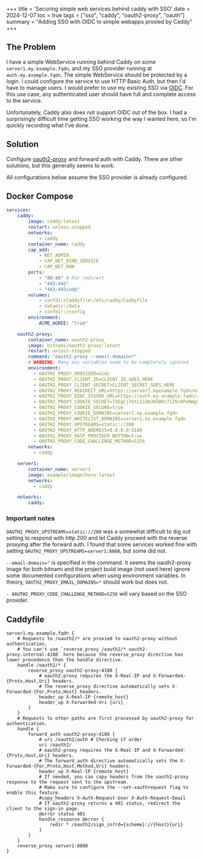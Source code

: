 +++
title = 'Securing simple web services behind caddy with SSO'
date = 2024-12-07
toc = true
tags = ["sso", "caddy", "oauth2-proxy", "oauth"]
summary = "Adding SSO with OIDC to simple webapps proxied by Caddy"
+++

## The Problem

I have a simple WebService running behind Caddy on some `server1.my.example.fqdn`, and my SSO provider running at `auth.my.example.fqdn`. The simple WebService should be protected by a login. I could configure the service to use HTTP Basic Auth, but then I'd have to manage users. I would prefer to use my existing SSO via [OIDC](https://auth0.com/docs/authenticate/protocols/openid-connect-protocol). For this use case, any authenticated user should have full and complete access to the service.

Unfortunately, Caddy also does not support OIDC out of the box. I had a surprisingly difficult time getting SSO working the way I wanted here, so I'm quickly recording what I've done.

## Solution

Configure [oauth2-proxy](https://github.com/oauth2-proxy/oauth2-proxy) and forward auth with Caddy. There are other solutions, but this generally seems to work.

All configurations below assume the SSO provider is already configured.

## Docker Compose

```yml
services:
    caddy:
        image: caddy:latest
        restart: unless-stopped
        networks:
            - caddy
        container_name: caddy
        cap_add:
            - NET_ADMIN
            - CAP_NET_BIND_SERVICE
            - CAP_NET_RAW
        ports:
            - "80:80" # For redirect
            - "443:443"
            - "443:443/udp"
        volumes:
            - confdir/Caddyfile:/etc/caddy/Caddyfile
            - datadir:/data
            - confdir:/config
        environment:
            ACME_AGREE: "true"

    oauth2-proxy:
        container_name: oauth2-proxy
        image: bitnami/oauth2-proxy:latest
        restart: unless-stopped
        command: "oauth2-proxy --email-domain=*"
        # WARNING: Many env variables seem to be completely ignored
        environment:
          - OAUTH2_PROXY_PROVIDER=oidc
          - OAUTH2_PROXY_CLIENT_ID=CLIENT_ID_GOES_HERE
          - OAUTH2_PROXY_CLIENT_SECRET=CLIENT_SECRET_GOES_HERE
          - OAUTH2_PROXY_REDIRECT_URL=https://server1.myexample.fqdn/oauth2/callback
          - OAUTH2_PROXY_OIDC_ISSUER_URL=https://auth.my.example.fqdn/application/o/server1/
          - OAUTH2_PROXY_COOKIE_SECRET=73EgCj7ktL51UWJH5B0c7lZ9cKPeNmgX5qeBUcsWG7s=
          - OAUTH2_PROXY_COOKIE_SECURE=true
          - OAUTH2_PROXY_COOKIE_DOMAINS=server1.my.example.fqdn
          - OAUTH2_PROXY_WHITELIST_DOMAINS=server1.my.example.fqdn
          - OAUTH2_PROXY_UPSTREAMS=static://200
          - OAUTH2_PROXY_HTTP_ADDRESS=0.0.0.0:4180
          - OAUTH2_PROXY_SKIP_PROVIDER_BUTTON=true
          - OAUTH2_PROXY_CODE_CHALLENGE_METHOD=S256
        networks:
          - caddy

    server1:
        container_name: server1
        image: example/image/here:latest
        networks:
          - caddy

    networks:
        caddy:
```

### Important notes

`OAUTH2_PROXY_UPSTREAMS=static://200` was a somewhat difficult to dig out setting to respond with http 200 and let Caddy proceed with the reverse proxying after the forward auth. I found that some services worked fine with setting `OAUTH2_PROXY_UPSTREAMS=server1:8080`, but some did not.

`--email-domain="` is specified in the command. It seems the oauth2-proxy image for both bitnami and the project build image (not used here) ignore some documented configurations when using environment variables. In theory, `OAUTH2_PROXY_EMAIL_DOMAINS=*` should work but does not.

`- OAUTH2_PROXY_CODE_CHALLENGE_METHOD=S256` will vary based on the SSO provider.

## Caddyfile

```Caddyfile
server1.my.example.fqdn {
	# Requests to /oauth2/* are proxied to oauth2-proxy without authentication.
	# You can't use `reverse_proxy /oauth2/* oauth2-proxy.internal:4180` here because the reverse_proxy directive has lower precedence than the handle directive.
	handle /oauth2/* {
		reverse_proxy oauth2-proxy:4180 {
			# oauth2-proxy requires the X-Real-IP and X-Forwarded-{Proto,Host,Uri} headers.
			# The reverse_proxy directive automatically sets X-Forwarded-{For,Proto,Host} headers.
			header_up X-Real-IP {remote_host}
			header_up X-Forwarded-Uri {uri}
		}
	}
	# Requests to other paths are first processed by oauth2-proxy for authentication.
	handle {
		forward_auth oauth2-proxy:4180 {
			# uri /oauth2/auth # Checking if order
			uri /oauth2/
			# oauth2-proxy requires the X-Real-IP and X-Forwarded-{Proto,Host,Uri} headers.
			# The forward_auth directive automatically sets the X-Forwarded-{For,Proto,Host,Method,Uri} headers.
			header_up X-Real-IP {remote_host}
			# If needed, you can copy headers from the oauth2-proxy response to the request sent to the upstream.
			# Make sure to configure the --set-xauthrequest flag to enable this feature.
			#copy_headers X-Auth-Request-User X-Auth-Request-Email
			# If oauth2-proxy returns a 401 status, redirect the client to the sign-in page.
			@error status 401
			handle_response @error {
				redir * /oauth2/sign_in?rd={scheme}://{host}{uri}
			}
		}
	}
	reverse_proxy server1:8080
}
```
